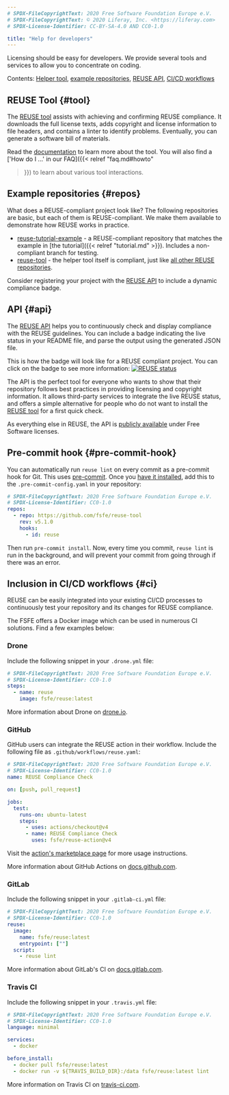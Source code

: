 ```yaml
---
# SPDX-FileCopyrightText: 2020 Free Software Foundation Europe e.V.
# SPDX-FileCopyrightText: © 2020 Liferay, Inc. <https://liferay.com>
# SPDX-License-Identifier: CC-BY-SA-4.0 AND CC0-1.0

title: "Help for developers"
---
```


Licensing should be easy for developers. We provide several tools and services to allow you to concentrate on coding.

Contents: [Helper tool](#tool), [example repositories](#repos), [REUSE API](#api), [CI/CD workflows](#ci)


## REUSE Tool {#tool}

The [REUSE tool](https://github.com/fsfe/reuse-tool) assists with achieving and
confirming REUSE compliance. It downloads the full license texts, adds copyright
and license information to file headers, and contains a linter to identify
problems. Eventually, you can generate a software bill of materials.

Read the [documentation](https://reuse.readthedocs.io) to learn more about the
tool. You will also find a ['How do I ...' in our FAQ]({{< relref "faq.md#howto"
>}}) to learn about various tool interactions.

## Example repositories {#repos}

What does a REUSE-compliant project look like? The following repositories are basic, but each of them is REUSE-compliant. We make them available to demonstrate how REUSE works in practice.

- [reuse-tutorial-example](https://codeberg.org/fsfe/reuse-tutorial-example) - a
  REUSE-compliant repository that matches the example in [the tutorial]({{<
  relref "tutorial.md" >}}). Includes a non-compliant branch for testing.
- [reuse-tool](https://github.com/fsfe/reuse-tool) - the helper tool itself is
  compliant, just like [all other REUSE
  repositories](https://git.fsfe.org/reuse/).

Consider registering your project with the [REUSE API](#api) to include a
dynamic compliance badge.

## API {#api}

The [REUSE API](https://api.reuse.software) helps you to continuously check and
display compliance with the REUSE guidelines. You can include a badge indicating
the live status in your README file, and parse the output using the generated
JSON file.

This is how the badge will look like for a REUSE compliant project. You can
click on the badge to see more information: [![REUSE
status](https://api.reuse.software/badge/git.fsfe.org/reuse/api)](https://api.reuse.software/info/git.fsfe.org/reuse/api)

The API is the perfect tool for everyone who wants to show that their repository
follows best practices in providing licensing and copyright information. It
allows third-party services to integrate the live REUSE status, and offers a
simple alternative for people who do not want to install the [REUSE tool](#tool)
for a first quick check.

As everything else in REUSE, the API is [publicly
available](https://git.fsfe.org/reuse/api) under Free Software licenses.

## Pre-commit hook {#pre-commit-hook}

You can automatically run `reuse lint` on every commit as a pre-commit hook for
Git. This uses [pre-commit](https://pre-commit.com/). Once you [have it
installed](https://pre-commit.com/#install), add this to the
`.pre-commit-config.yaml` in your repository:

```yaml
# SPDX-FileCopyrightText: 2020 Free Software Foundation Europe e.V.
# SPDX-License-Identifier: CC0-1.0
repos:
  - repo: https://github.com/fsfe/reuse-tool
    rev: v5.1.0
    hooks:
      - id: reuse
```

Then run `pre-commit install`. Now, every time you commit, `reuse lint` is run
in the background, and will prevent your commit from going through if there was
an error.

## Inclusion in CI/CD workflows {#ci}

REUSE can be easily integrated into your existing CI/CD processes to continuously test your repository and its changes for REUSE compliance.

The FSFE offers a Docker image which can be used in numerous CI solutions. Find a few examples below:

### Drone

Include the following snippet in your `.drone.yml` file:

```yaml
# SPDX-FileCopyrightText: 2020 Free Software Foundation Europe e.V.
# SPDX-License-Identifier: CC0-1.0
steps:
  - name: reuse
    image: fsfe/reuse:latest
```

More information about Drone on [drone.io](https://drone.io).

### GitHub

GitHub users can integrate the REUSE action in their workflow. Include the
following file as `.github/workflows/reuse.yaml`:

```yaml
# SPDX-FileCopyrightText: 2020 Free Software Foundation Europe e.V.
# SPDX-License-Identifier: CC0-1.0
name: REUSE Compliance Check

on: [push, pull_request]

jobs:
  test:
    runs-on: ubuntu-latest
    steps:
      - uses: actions/checkout@v4
      - name: REUSE Compliance Check
        uses: fsfe/reuse-action@v4
```

Visit the [action's marketplace
page](https://github.com/marketplace/actions/reuse-compliance-check) for more
usage instructions.

More information about GitHub Actions on
[docs.github.com](https://docs.github.com/en/actions/).

### GitLab

Include the following snippet in your `.gitlab-ci.yml` file:

```yaml
# SPDX-FileCopyrightText: 2020 Free Software Foundation Europe e.V.
# SPDX-License-Identifier: CC0-1.0
reuse:
  image:
    name: fsfe/reuse:latest
    entrypoint: [""]
  script:
    - reuse lint
```

More information about GitLab's CI on
[docs.gitlab.com](https://docs.gitlab.com/ce/ci/).

### Travis CI

Include the following snippet in your `.travis.yml` file:

```yaml
# SPDX-FileCopyrightText: 2020 Free Software Foundation Europe e.V.
# SPDX-License-Identifier: CC0-1.0
language: minimal

services:
  - docker

before_install:
  - docker pull fsfe/reuse:latest
  - docker run -v ${TRAVIS_BUILD_DIR}:/data fsfe/reuse:latest lint
```

More information on Travis CI on [travis-ci.com](https://travis-ci.com).
